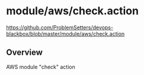 # module/aws/check.action

https://github.com/ProblemSetters/devops-blackbox/blob/master/module/aws/check.action

## Overview

AWS module "check" action



